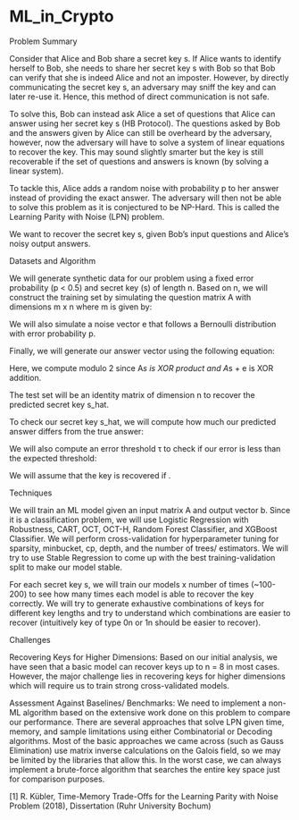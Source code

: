# ML_in_Crypto

Problem Summary

Consider that Alice and Bob share a secret key s. If Alice wants to identify herself to Bob, she needs to share her secret key s with Bob so that Bob can verify that she is indeed Alice and not an imposter. However, by directly communicating the secret key s, an adversary may sniff the key and can later re-use it. Hence, this method of direct communication is not safe.

To solve this, Bob can instead ask Alice a set of questions that Alice can answer using her secret key s (HB Protocol). The questions asked by Bob and the answers given by Alice can still be overheard by the adversary, however, now the adversary will have to solve a system of linear equations to recover the key. This may sound slightly smarter but the key is still recoverable if the set of questions and answers is known (by solving a linear system).

To tackle this, Alice adds a random noise with probability p to her answer instead of providing the exact answer. The adversary will then not be able to solve this problem as it is conjectured to be NP-Hard. This is called the Learning Parity with Noise (LPN) problem.

We want to recover the secret key s, given Bob’s input questions and Alice’s noisy output answers. 



Datasets and Algorithm

We will generate synthetic data for our problem using a fixed error probability (p < 0.5) and secret key (s) of length n. Based on n, we will construct the
training set by simulating the question matrix A with dimensions m x n where m is given by: 





We will also simulate a noise vector e that follows a Bernoulli distribution with error probability p. 



Finally, we will generate our answer vector using the following equation:





Here, we compute modulo 2 since A*s is XOR product and A*s + e is XOR addition.



The test set will be an identity matrix of dimension n to recover the predicted secret key s_hat. 



To check our secret key s_hat, we will compute how much our predicted answer differs from the true answer:





We will also compute an error threshold τ to check if our error is less than the expected threshold:





We will assume that the key is recovered if .



Techniques



We will train an ML model given an input matrix A and output vector b. Since it is a classification problem, we will use Logistic Regression with Robustness, CART, OCT, OCT-H, Random Forest Classifier, and XGBoost Classifier. We will perform cross-validation for hyperparameter tuning for sparsity, minbucket, cp, depth, and the number of trees/ estimators. We will try to use Stable Regression to come up with the best training-validation split to make our model stable.



For each secret key s, we will train our models x number of times (~100-200) to see how many times each model is able to recover the key correctly. We will try to generate exhaustive combinations of keys for different key lengths and try to understand which combinations are easier to recover (intuitively key of type 0n or 1n  should be easier to recover).



Challenges

Recovering Keys for Higher Dimensions: Based on our initial analysis, we have seen that a basic model can recover keys up to n = 8 in most cases. However, the major challenge lies in recovering keys for higher dimensions which will require us to train strong cross-validated models.

Assessment Against Baselines/ Benchmarks: We need to implement a non-ML algorithm based on the extensive work done on this problem to compare our performance. There are several approaches that solve LPN given time, memory, and sample limitations using either Combinatorial or Decoding algorithms. Most of the basic approaches we came across (such as Gauss Elimination) use matrix inverse calculations on the Galois field, so we may be limited by the libraries that allow this. In the worst case, we can always implement a brute-force algorithm that searches the entire key space just for comparison purposes.













[1] R. Kübler, Time-Memory Trade-Offs for the Learning Parity with Noise Problem (2018), Dissertation (Ruhr University Bochum)
